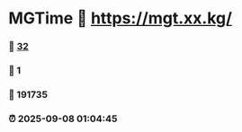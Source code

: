 # MGTime :link: https://mgt.xx.kg/ 
### :page_facing_up: [32](https://mgt.xx.kg//tag.html) 
### :speech_balloon: 1 
### :hibiscus: 191735 
### :alarm_clock: 2025-09-08 01:04:45 
